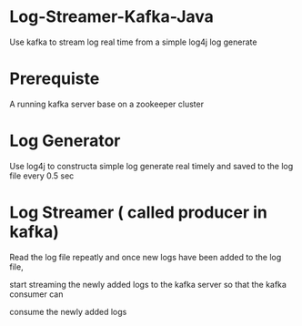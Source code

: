# Log-Streamer-Kafka-Java
Use kafka to stream log real time from 
a simple log4j log generate

# Prerequiste
A running kafka server base on a zookeeper cluster

# Log Generator
Use log4j to constructa simple log generate real timely and saved to the log file every 0.5 sec

# Log Streamer ( called producer in kafka)
Read the log file repeatly and once new logs have been added to the log file, 

start streaming the newly added logs to the kafka server so that the kafka consumer can 

consume the newly added logs
